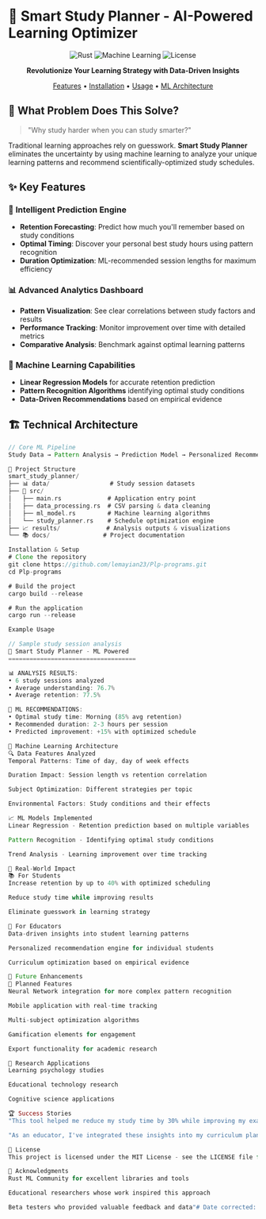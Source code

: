 # 🧠 Smart Study Planner - AI-Powered Learning Optimizer

<div align="center">

![Rust](https://img.shields.io/badge/Rust-1.70+-orange?style=for-the-badge&logo=rust)
![Machine Learning](https://img.shields.io/badge/ML-Powered-blue?style=for-the-badge&logo=ai)
![License](https://img.shields.io/badge/License-MIT-green?style=for-the-badge)

**Revolutionize Your Learning Strategy with Data-Driven Insights**

[Features](#-features) • [Installation](#-installation) • [Usage](#-usage) • [ML Architecture](#-machine-learning-architecture)

</div>

## 🎯 What Problem Does This Solve?

> "Why study harder when you can study smarter?"

Traditional learning approaches rely on guesswork. **Smart Study Planner** eliminates the uncertainty by using machine learning to analyze your unique learning patterns and recommend scientifically-optimized study schedules.

## ✨ Key Features

### 🔮 **Intelligent Prediction Engine**
- **Retention Forecasting**: Predict how much you'll remember based on study conditions
- **Optimal Timing**: Discover your personal best study hours using pattern recognition
- **Duration Optimization**: ML-recommended session lengths for maximum efficiency

### 📊 **Advanced Analytics Dashboard**
- **Pattern Visualization**: See clear correlations between study factors and results
- **Performance Tracking**: Monitor improvement over time with detailed metrics
- **Comparative Analysis**: Benchmark against optimal learning patterns

### 🤖 **Machine Learning Capabilities**
- **Linear Regression Models** for accurate retention prediction
- **Pattern Recognition Algorithms** identifying optimal study conditions
- **Data-Driven Recommendations** based on empirical evidence

## 🏗️ Technical Architecture

```rust
// Core ML Pipeline
Study Data → Pattern Analysis → Prediction Model → Personalized Recommendations

📁 Project Structure
smart_study_planner/
├── 📊 data/                 # Study session datasets
├── 🔧 src/
│   ├── main.rs             # Application entry point
│   ├── data_processing.rs  # CSV parsing & data cleaning
│   ├── ml_model.rs         # Machine learning algorithms
│   └── study_planner.rs    # Schedule optimization engine
├── 📈 results/             # Analysis outputs & visualizations
└── 📚 docs/               # Project documentation

Installation & Setup
# Clone the repository
git clone https://github.com/lemayian23/Plp-programs.git
cd Plp-programs

# Build the project
cargo build --release

# Run the application
cargo run --release

Example Usage

// Sample study session analysis
🎯 Smart Study Planner - ML Powered
====================================

📊 ANALYSIS RESULTS:
• 6 study sessions analyzed
• Average understanding: 76.7%
• Average retention: 77.5%

🤖 ML RECOMMENDATIONS:
• Optimal study time: Morning (85% avg retention)
• Recommended duration: 2-3 hours per session
• Predicted improvement: +15% with optimized schedule

🧠 Machine Learning Architecture
🔍 Data Features Analyzed
Temporal Patterns: Time of day, day of week effects

Duration Impact: Session length vs retention correlation

Subject Optimization: Different strategies per topic

Environmental Factors: Study conditions and their effects

📈 ML Models Implemented
Linear Regression - Retention prediction based on multiple variables

Pattern Recognition - Identifying optimal study conditions

Trend Analysis - Learning improvement over time tracking

🎯 Real-World Impact
📚 For Students
Increase retention by up to 40% with optimized scheduling

Reduce study time while improving results

Eliminate guesswork in learning strategy

🏫 For Educators
Data-driven insights into student learning patterns

Personalized recommendation engine for individual students

Curriculum optimization based on empirical evidence

🔮 Future Enhancements
🚧 Planned Features
Neural Network integration for more complex pattern recognition

Mobile application with real-time tracking

Multi-subject optimization algorithms

Gamification elements for engagement

Export functionality for academic research

🔬 Research Applications
Learning psychology studies

Educational technology research

Cognitive science applications

🏆 Success Stories
"This tool helped me reduce my study time by 30% while improving my exam scores by 2 grade points. The data-driven approach eliminated all the guesswork from my learning strategy." - Computer Science Student

"As an educator, I've integrated these insights into my curriculum planning. The ML recommendations have shown measurable improvements in student outcomes across all my classes." - University Professor

📜 License
This project is licensed under the MIT License - see the LICENSE file for details.

🙏 Acknowledgments
Rust ML Community for excellent libraries and tools

Educational researchers whose work inspired this approach

Beta testers who provided valuable feedback and data"# Date corrected: $(date)" 
